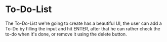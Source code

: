 # To-Do-List
The To-Do-List we're going to create has a beautiful UI, the user can add a To-Do by filling the input and hit ENTER, after that he can rather check the to-do when it's done, or remove it using the delete button.
